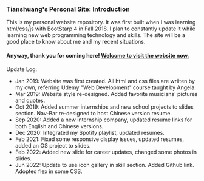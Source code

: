 ### Tianshuang's Personal Site: Introduction ###
This is my personal website repository. It was first built when I was learning html/css/js with BootStarp 4 in Fall 2018. I plan to constantly update it while learning new web programming technology and skills. The site will be a good place to know about me and my recent situations. 

#### Anyway, thank you for coming here! [Welcome to visit the website now.](https://tsfu.github.io/personal-site) ####

Update Log:
  - Jan 2019: Website was first created. All html and css files are wriiten by my own, referring Udemy "Web Development" course taught by Angela.
  - Mar 2019: Website style re-designed. Added favorite musicians' pictures and quotes.
  - Oct 2019: Added summer internships and new school projects to slides section. Nav-Bar re-designed to host Chinese version resume.
  - Sep 2020: Added a new internship company, updated resume links for both English and Chinese versions.
  - Dec 2020: Integrated my Spotify playlist, updated resumes.
  - Feb 2021: Fixed some responsive display issues, updated resumes, added an OS project to slides.   
  - Feb 2022: Added new slide for career updates, changed some photos in slides.    
  - Jun 2022: Update to use icon gallery in skill section. Added Github link. Adopted flex in some CSS.

